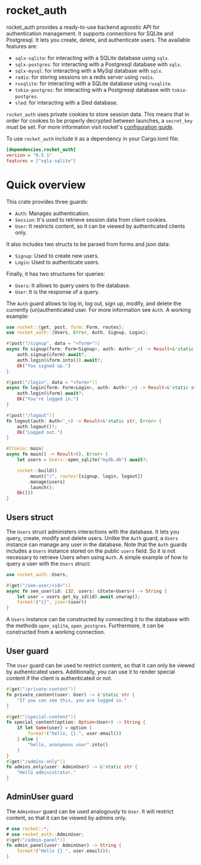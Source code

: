 # rocket_auth

rocket_auth provides a ready-to-use backend agnostic API for authentication management.
It supports connections for SQLite and Postgresql. It lets you create, delete, and authenticate users.
The available features are:

* `sqlx-sqlite`: for interacting with a SQLite database using `sqlx`.
* `sqlx-postgres`: for interacting with a Postgresql database with `sqlx`.
* `sqlx-mysql`: for interacting with a MySql database with `sqlx`.
* `redis`: for storing sessions on a redis server using `redis`.
* `rusqlite`: for interacting with a SQLite database using `rusqlite`.
* `tokio-postgres`: for interacting with a Postgresql database with `tokio-postgres`.
* `sled`: for interacting with a Sled database.

`rocket_auth` uses private cookies to store session data.
This means that in order for cookies to be properly decrypted between launches, a `secret_key` must be set.
For more information visit rocket's [configuration guide](https://rocket.rs/v0.5-rc/guide/configuration/#configuration).

To use `rocket_auth` include it as a dependency in your Cargo.toml file:

```ini
[dependencies.rocket_auth]
version = "0.5.1"
features = ["sqlx-sqlite"]
```

# Quick overview

This crate provides three guards:

* `Auth`: Manages authentication.
* `Session`: It's used to retrieve session data from client cookies.
* `User`: It restricts content, so it can be viewed by authenticated clients only.

It also includes two structs to be parsed from forms and json data:

* `Signup`: Used to create new users.
* `Login`: Used to authenticate users.

Finally, it has two structures for queries:

* `Users`: It allows to query users to the database.
* `User`: It is the response of a query.

The `Auth` guard allows to log in, log out, sign up, modify, and delete the currently (un)authenticated user.
For more information see `Auth`.
A working example:

```rust
use rocket::{get, post, form::Form, routes};
use rocket_auth::{Users, Error, Auth, Signup, Login};

#[post("/signup", data = "<form>")]
async fn signup(form: Form<Signup>, auth: Auth<'_>) -> Result<&'static str, Error> {
    auth.signup(&form).await?;
    auth.login(&form.into()).await?;
    Ok("You signed up.")
}

#[post("/login", data = "<form>")]
async fn login(form: Form<Login>, auth: Auth<'_>) -> Result<&'static str, Error> {
    auth.login(&form).await?;
    Ok("You're logged in.")
}

#[post("/logout")]
fn logout(auth: Auth<'_>) -> Result<&'static str, Error> {
    auth.logout()?;
    Ok("Logged out.")
}

#[tokio::main]
async fn main() -> Result<(), Error> {
    let users = Users::open_sqlite("mydb.db").await?;

    rocket::build()
        .mount("/", routes![signup, login, logout])
        .manage(users)
        .launch();
    Ok(())
}
```

## Users struct

The `Users` struct administers interactions with the database.
It lets you query, create, modify and delete users.
Unlike the `Auth` guard, a `Users` instance can manage any user in the database.
Note that the `Auth` guards includes a `Users` instance stored on the public `users` field.
So it is not necessary to retrieve Users when using `Auth`.
A simple example of how to query a user with the `Users` struct:

```rust
use rocket_auth::Users;

#[get("/see-user/<id>")]
async fn see_user(id: i32, users: &State<Users>) -> String {
    let user = users.get_by_id(id).await.unwrap();
    format!("{}", json!(user))
}
```

A `Users` instance can be constructed by connecting it to the database with the methods `open_sqlite`,
`open_postgres`. Furthermore, it can be constructed from a working connection.

## User guard

The `User` guard can be used to restrict content, so that it can only be viewed by authenticated users.
Additionally, you can use it to render special content if the client is authenticated or not.

```rust
#[get("/private-content")]
fn private_content(user: User) -> &'static str {
    "If you can see this, you are logged in."
}

#[get("/special-content")]
fn special_content(option: Option<User>) -> String {
    if let Some(user) = option {
        format!("hello, {}.", user.email())
    } else {
        "hello, anonymous user".into()
    }
}
#[get("/admins-only")]
fn admins_only(user: AdminUser) -> &'static str {
    "Hello administrator."
}
```

## AdminUser guard

The `AdminUser` guard can be used analogously to `User`.
It will restrict content, so that it can be viewed by admins only.

```rust
# use rocket::*;
# use rocket_auth::AdminUser;
#[get("/admin-panel")]
fn admin_panel(user: AdminUser) -> String {
    format!("Hello {}.", user.email());
}
```
